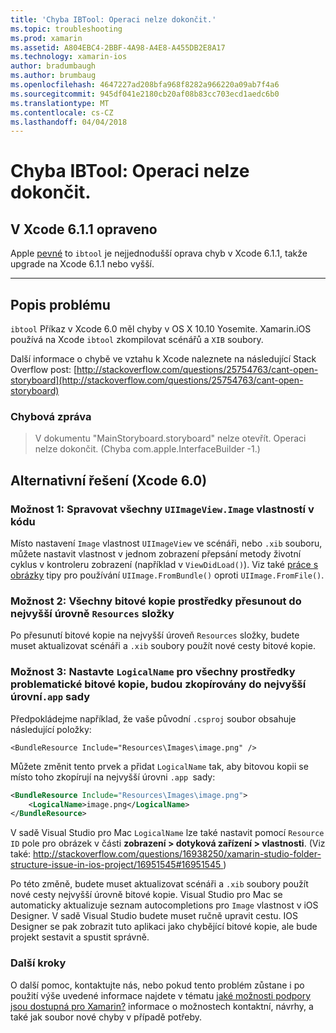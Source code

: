 ```yaml
---
title: 'Chyba IBTool: Operaci nelze dokončit.'
ms.topic: troubleshooting
ms.prod: xamarin
ms.assetid: A804EBC4-2BBF-4A98-A4E8-A455DB2E8A17
ms.technology: xamarin-ios
author: bradumbaugh
ms.author: brumbaug
ms.openlocfilehash: 4647227ad208bfa968f8282a966220a09ab7f4a6
ms.sourcegitcommit: 945df041e2180cb20af08b83cc703ecd1aedc6b0
ms.translationtype: MT
ms.contentlocale: cs-CZ
ms.lasthandoff: 04/04/2018
---
```

# <a name="ibtool-error-the-operation-couldnt-be-completed"></a>Chyba IBTool: Operaci nelze dokončit.

## <a name="fixed-in-xcode-611"></a>V Xcode 6.1.1 opraveno

Apple [pevné](https://developer.apple.com/library/content/documentation/Xcode/Conceptual/RN-Xcode-Archive/Chapters/xc6_release_notes.html#//apple_ref/doc/uid/TP40016994-CH4-SW1) to `ibtool` je nejjednodušší oprava chyb v Xcode 6.1.1, takže upgrade na Xcode 6.1.1 nebo vyšší.

* * *

## <a name="description-of-the-problem"></a>Popis problému

`ibtool` Příkaz v Xcode 6.0 měl chyby v OS X 10.10 Yosemite. Xamarin.iOS používá na Xcode `ibtool` zkompilovat scénářů a `XIB` soubory.

Další informace o chybě ve vztahu k Xcode naleznete na následující Stack Overflow post: [http://stackoverflow.com/questions/25754763/cant-open-storyboard](http://stackoverflow.com/questions/25754763/cant-open-storyboard)

### <a name="error-message"></a>Chybová zpráva

> V dokumentu "MainStoryboard.storyboard" nelze otevřít. Operaci nelze dokončit. (Chyba com.apple.InterfaceBuilder -1.)

## <a name="workarounds-for-xcode-60"></a>Alternativní řešení (Xcode 6.0)

### <a name="option-1-manage-all-uiimageviewimage-properties-in-code"></a>Možnost 1: Spravovat všechny `UIImageView.Image` vlastností v kódu

Místo nastavení `Image` vlastnost `UIImageView` ve scénáři, nebo `.xib` souboru, můžete nastavit vlastnost v jednom zobrazení přepsání metody životní cyklus v kontroleru zobrazení (například v `ViewDidLoad()`). Viz také [práce s obrázky](~/ios/app-fundamentals/images-icons/index.md) tipy pro používání `UIImage.FromBundle()` oproti `UIImage.FromFile()`.

### <a name="option-2-move-all-of-the-image-resources-to-the-top-level-resources-folder"></a>Možnost 2: Všechny bitové kopie prostředky přesunout do nejvyšší úrovně `Resources` složky

Po přesunutí bitové kopie na nejvyšší úroveň `Resources` složky, budete muset aktualizovat scénáři a `.xib` soubory použít nové cesty bitové kopie.

### <a name="option-3-set-the-logicalname-for-any-problematic-image-assets-so-they-are-copied-to-the-top-level-of-theapp-bundle"></a>Možnost 3: Nastavte `LogicalName` pro všechny prostředky problematické bitové kopie, budou zkopírovány do nejvyšší úrovní`.app` sady

Předpokládejme například, že vaše původní `.csproj` soubor obsahuje následující položky:

`<BundleResource Include="Resources\Images\image.png" />`

Můžete změnit tento prvek a přidat `LogicalName` tak, aby bitovou kopii se místo toho zkopírují na nejvyšší úrovni `.app `sady:

```xml
<BundleResource Include="Resources\Images\image.png">
    <LogicalName>image.png</LogicalName>
</BundleResource>
```

V sadě Visual Studio pro Mac `LogicalName` lze také nastavit pomocí `Resource ID` pole pro obrázek v části **zobrazení > dotyková zařízení > vlastnosti**. (Viz také: [ http://stackoverflow.com/questions/16938250/xamarin-studio-folder-structure-issue-in-ios-project/16951545#16951545 ](http://stackoverflow.com/questions/16938250/xamarin-studio-folder-structure-issue-in-ios-project/16951545#16951545))

Po této změně, budete muset aktualizovat scénáři a `.xib` soubory použít nové cesty nejvyšší úrovně bitové kopie. Visual Studio pro Mac se automaticky aktualizuje seznam autocompletions pro `Image` vlastnost v iOS Designer. V sadě Visual Studio budete muset ručně upravit cestu. IOS Designer se pak zobrazit tuto aplikaci jako chybějící bitové kopie, ale bude projekt sestavit a spustit správně.

### <a name="next-steps"></a>Další kroky

O další pomoc, kontaktujte nás, nebo pokud tento problém zůstane i po použití výše uvedené informace najdete v tématu [jaké možnosti podpory jsou dostupná pro Xamarin?](~/cross-platform/troubleshooting/support-options.md) informace o možnostech kontaktní, návrhy, a také jak soubor nové chyby v případě potřeby. 

